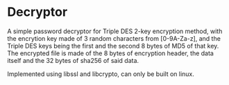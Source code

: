 # Decryptor

A simple password decryptor for Triple DES 2-key encryption method, with the encrytion key made of 3 random characters from [0-9A-Za-z], and the Triple DES keys being the first and the second 8 bytes of MD5 of that key. The encrypted file is made of the 8 bytes of encryption header, the data itself and the 32 bytes of sha256 of said data.

Implemented using libssl and libcrypto, can only be built on linux.
